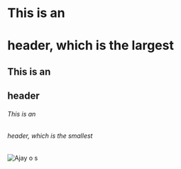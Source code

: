 # This is an <h1> header, which is the largest
## This is an <h2> header
###### This is an <h6> header, which is the smallest

  ![Ajay o s](https://github.com/Ajayoos.png)
